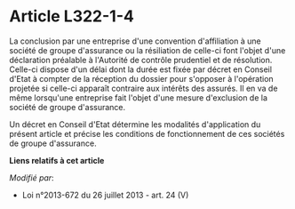 # Article L322-1-4

La conclusion par une entreprise d'une convention d'affiliation à une société de groupe d'assurance ou la résiliation de
celle-ci font l'objet d'une déclaration préalable à l'Autorité de contrôle prudentiel et de résolution. Celle-ci dispose d'un
délai dont la durée est fixée par décret en Conseil d'Etat à compter de la réception du dossier pour s'opposer à l'opération
projetée si celle-ci apparaît contraire aux intérêts des assurés. Il en va de même lorsqu'une entreprise fait l'objet d'une
mesure d'exclusion de la société de groupe d'assurance. 

Un décret en Conseil d'Etat détermine les modalités d'application du présent article et précise les conditions de
fonctionnement de ces sociétés de groupe d'assurance.

**Liens relatifs à cet article**

_Modifié par_:

  - Loi n°2013-672 du 26 juillet 2013 - art. 24 (V)
